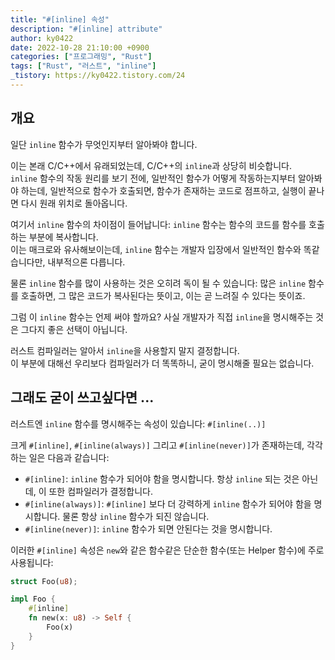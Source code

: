 ```yaml
---
title: "#[inline] 속성"
description: "#[inline] attribute"
author: ky0422
date: 2022-10-28 21:10:00 +0900
categories: ["프로그래밍", "Rust"]
tags: ["Rust", "러스트", "inline"]
_tistory: https://ky0422.tistory.com/24
---
```


## 개요

일단 `inline` 함수가 무엇인지부터 알아봐야 합니다.

이는 본래 C/C++에서 유래되었는데, C/C++의 `inline`과 상당히 비슷합니다.  
`inline` 함수의 작동 원리를 보기 전에, 일반적인 함수가 어떻게 작동하는지부터 알아봐야 하는데, 일반적으로 함수가 호출되면, 함수가 존재하는 코드로 점프하고, 실행이 끝나면 다시 원래 위치로 돌아옵니다.

여기서 `inline` 함수의 차이점이 들어납니다: `inline` 함수는 함수의 코드를 함수를 호출하는 부분에 복사합니다.  
이는 매크로와 유사해보이는데, `inline` 함수는 개발자 입장에서 일반적인 함수와 똑같습니다만, 내부적으론 다릅니다.

물론 `inline` 함수를 많이 사용하는 것은 오히려 독이 될 수 있습니다: 많은 `inline` 함수를 호출하면, 그 많은 코드가 복사된다는 뜻이고, 이는 곧 느려질 수 있다는 뜻이죠.

그럼 이 `inline` 함수는 언제 써야 할까요? 사실 개발자가 직접 `inline`을 명시해주는 것은 그다지 좋은 선택이 아닙니다.

러스트 컴파일러는 알아서 `inline`을 사용할지 말지 결정합니다.  
이 부분에 대해선 우리보다 컴파일러가 더 똑똑하니, 굳이 명시해줄 필요는 없습니다.

## 그래도 굳이 쓰고싶다면 ...

러스트엔 `inline` 함수를 명시해주는 속성이 있습니다: `#[inline(..)]`

크게 `#[inline]`, `#[inline(always)]` 그리고 `#[inline(never)]`가 존재하는데, 각각 하는 일은 다음과 같습니다:

- `#[inline]`: `inline` 함수가 되어야 함을 명시합니다. 항상 `inline` 되는 것은 아닌데, 이 또한 컴파일러가 결정합니다.
- `#[inline(always)]`: `#[inline]` 보다 더 강력하게 `inline` 함수가 되어야 함을 명시합니다. 물론 항상 `inline` 함수가 되진 않습니다.
- `#[inline(never)]`: `inline` 함수가 되면 안된다는 것을 명시합니다.

이러한 `#[inline]` 속성은 `new`와 같은 함수같은 단순한 함수(또는 Helper 함수)에 주로 사용됩니다:

```rust
struct Foo(u8);

impl Foo {
    #[inline]
    fn new(x: u8) -> Self {
        Foo(x)
    }
}
```

